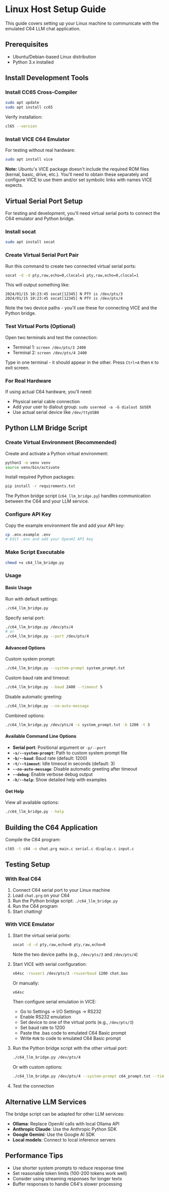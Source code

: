 # Linux Host Setup Guide

This guide covers setting up your Linux machine to communicate with the emulated C64 LLM chat application.

## Prerequisites

- Ubuntu/Debian-based Linux distribution
- Python 3.x installed

## Install Development Tools

### Install CC65 Cross-Compiler

```bash
sudo apt update
sudo apt install cc65
```

Verify installation:
```bash
cl65 --version
```

### Install VICE C64 Emulator

For testing without real hardware:

```bash
sudo apt install vice
```

**Note:** Ubuntu's VICE package doesn't include the required ROM files (kernal, basic, drive, etc.). You'll need to obtain these separately and configure VICE to use them and/or set symbolic links with names VICE expects.

## Virtual Serial Port Setup

For testing and development, you'll need virtual serial ports to connect the C64 emulator and Python bridge.

### Install socat

```bash
sudo apt install socat
```

### Create Virtual Serial Port Pair

Run this command to create two connected virtual serial ports:
```bash
socat -d -d pty,raw,echo=0,clocal=1 pty,raw,echo=0,clocal=1
```

This will output something like:
```
2024/01/15 10:23:45 socat[12345] N PTY is /dev/pts/3
2024/01/15 10:23:45 socat[12345] N PTY is /dev/pts/4
```

Note the two device paths - you'll use these for connecting VICE and the Python bridge.

### Test Virtual Ports (Optional)

Open two terminals and test the connection:
- Terminal 1: `screen /dev/pts/3 2400`
- Terminal 2: `screen /dev/pts/4 2400`

Type in one terminal - it should appear in the other. Press `Ctrl+A` then `K` to exit screen.

### For Real Hardware

If using actual C64 hardware, you'll need:
- Physical serial cable connection
- Add your user to dialout group: `sudo usermod -a -G dialout $USER`
- Use actual serial device like `/dev/ttyUSB0`

## Python LLM Bridge Script

### Create Virtual Environment (Recommended)

Create and activate a Python virtual environment:
```bash
python3 -m venv venv
source venv/bin/activate
```

Install required Python packages:
```bash
pip install -r requirements.txt
```

The Python bridge script (`c64_llm_bridge.py`) handles communication between the C64 and your LLM service.

### Configure API Key

Copy the example environment file and add your API key:
```bash
cp .env.example .env
# Edit .env and add your OpenAI API key
```

### Make Script Executable

```bash
chmod +x c64_llm_bridge.py
```

### Usage

#### Basic Usage

Run with default settings:
```bash
./c64_llm_bridge.py
```

Specify serial port:
```bash
./c64_llm_bridge.py /dev/pts/4
# or
./c64_llm_bridge.py --port /dev/pts/4
```

#### Advanced Options

Custom system prompt:
```bash
./c64_llm_bridge.py --system-prompt system_prompt.txt
```

Custom baud rate and timeout:
```bash
./c64_llm_bridge.py --baud 2400 --timeout 5
```

Disable automatic greeting:
```bash
./c64_llm_bridge.py --no-auto-message
```

Combined options:
```bash
./c64_llm_bridge.py /dev/pts/4 -s system_prompt.txt -b 1200 -t 3
```

#### Available Command Line Options

- **Serial port**: Positional argument or `-p/--port`
- **`-s/--system-prompt`**: Path to custom system prompt file
- **`-b/--baud`**: Baud rate (default: 1200)
- **`-t/--timeout`**: Idle timeout in seconds (default: 3)
- **`--no-auto-message`**: Disable automatic greeting after timeout
- **`--debug`**: Enable verbose debug output
- **`-h/--help`**: Show detailed help with examples

#### Get Help

View all available options:
```bash
./c64_llm_bridge.py --help
```

## Building the C64 Application

Compile the C64 program:

```bash
cl65 -t c64 -o chat.prg main.c serial.c display.c input.c
```

## Testing Setup

### With Real C64

1. Connect C64 serial port to your Linux machine
2. Load `chat.prg` on your C64
3. Run the Python bridge script: `./c64_llm_bridge.py`
4. Run the C64 program
5. Start chatting!

### With VICE Emulator

1. Start the virtual serial ports:
   ```bash
   socat -d -d pty,raw,echo=0 pty,raw,echo=0
   ```
   Note the two device paths (e.g., `/dev/pts/3` and `/dev/pts/4`)

2. Start VICE with serial configuration:
   ```bash
   x64sc -rsuser1 /dev/pts/3 -rsuserbaud 1200 chat.bas
   ```
   
   Or manually:
   ```bash
   x64sc
   ```
   Then configure serial emulation in VICE:
   - Go to Settings → I/O Settings → RS232
   - Enable RS232 emulation  
   - Set device to one of the virtual ports (e.g., `/dev/pts/3`)
   - Set baud rate to 1200
   - Paste the .bas code to emulated C64 Basic prompt
   - Write `RUN` to code to emulated C64 Basic prompt

3. Run the Python bridge script with the other virtual port:
   ```bash
   ./c64_llm_bridge.py /dev/pts/4
   ```
   
   Or with custom options:
   ```bash
   ./c64_llm_bridge.py /dev/pts/4 --system-prompt c64_prompt.txt --timeout 5
   ```

4. Test the connection

## Alternative LLM Services

The bridge script can be adapted for other LLM services:

- **Ollama**: Replace OpenAI calls with local Ollama API
- **Anthropic Claude**: Use the Anthropic Python SDK
- **Google Gemini**: Use the Google AI SDK
- **Local models**: Connect to local inference servers

## Performance Tips

- Use shorter system prompts to reduce response time
- Set reasonable token limits (100-200 tokens work well)
- Consider using streaming responses for longer texts
- Buffer responses to handle C64's slower processing
